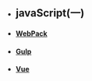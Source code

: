 
- ## javaScript(一)



- #### [WebPack](.JavaScript/WebPack.md)
- #### [Gulp](.JavaScript/gulp.md)

- #### [Vue](.JavaScript/vue_1.md)
